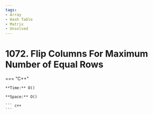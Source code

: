 ```yaml
---
tags:
- Array
- Hash Table
- Matrix
- Unsolved
---
```



# 1072. Flip Columns For Maximum Number of Equal Rows

=== "C++"

    **Time:** O()

    **Space:** O()

    ``` c++
    ```